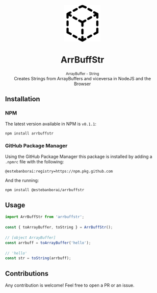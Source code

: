 <div align="center">
  <img 
    src="https://raw.githubusercontent.com/estebanborai/arrbuffstr/master/docs/icon.png"
    height="120"
    width="120"
  />
  <h1>ArrBuffStr</h1>
  <small>ArrayBuffer - String</small>
  <br />
  <span>Creates Strings from ArrayBuffers and viceversa in NodeJS and the Browser</span>
</div>

## Installation

### NPM

The latest version available in NPM is `v0.1.1`:

```sh
npm install arrbuffstr
```

### GitHub Package Manager

Using the GitHub Package Manager this package is installed by adding a `.npmrc` file with the following:

```
@estebanborai:registry=https://npm.pkg.github.com
```

And the running:

```bash
npm install @estebanborai/arrbuffstr
```

## Usage

```js
import ArrBuffStr from 'arrbuffstr';

const { toArrayBuffer, toString } = ArrBuffStr();

// [object ArrayBuffer]
const arrbuff = toArrayBuffer('hello');

// 'hello'
const str = toString(arrbuff);
```

## Contributions
Any contribution is welcome! Feel free to open a PR or an issue.
